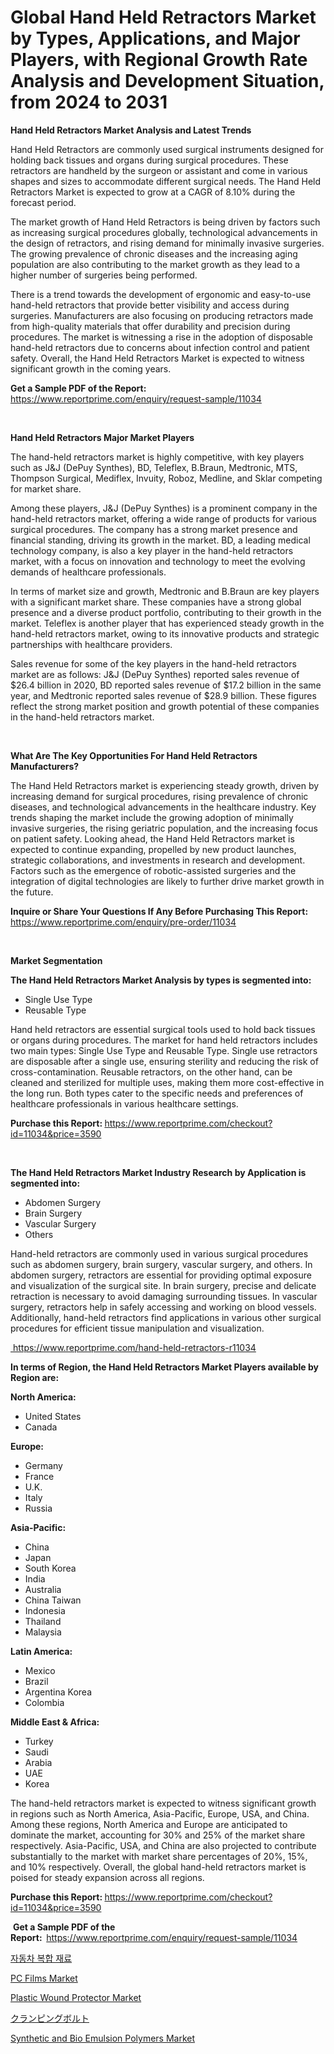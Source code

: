 <p><h1>Global Hand Held Retractors Market by Types, Applications, and Major Players, with Regional Growth Rate Analysis and Development Situation, from 2024 to 2031</h1></p><p><strong>Hand Held Retractors Market Analysis and Latest Trends</strong></p>
<p><p>Hand Held Retractors are commonly used surgical instruments designed for holding back tissues and organs during surgical procedures. These retractors are handheld by the surgeon or assistant and come in various shapes and sizes to accommodate different surgical needs. The Hand Held Retractors Market is expected to grow at a CAGR of 8.10% during the forecast period. </p><p>The market growth of Hand Held Retractors is being driven by factors such as increasing surgical procedures globally, technological advancements in the design of retractors, and rising demand for minimally invasive surgeries. The growing prevalence of chronic diseases and the increasing aging population are also contributing to the market growth as they lead to a higher number of surgeries being performed.</p><p>There is a trend towards the development of ergonomic and easy-to-use hand-held retractors that provide better visibility and access during surgeries. Manufacturers are also focusing on producing retractors made from high-quality materials that offer durability and precision during procedures. The market is witnessing a rise in the adoption of disposable hand-held retractors due to concerns about infection control and patient safety. Overall, the Hand Held Retractors Market is expected to witness significant growth in the coming years.</p></p>
<p><strong>Get a Sample PDF of the Report:&nbsp;</strong> <a href="https://www.reportprime.com/enquiry/request-sample/11034">https://www.reportprime.com/enquiry/request-sample/11034</a></p>
<p>&nbsp;</p>
<p><strong>Hand Held Retractors Major Market Players</strong></p>
<p><p>The hand-held retractors market is highly competitive, with key players such as J&J (DePuy Synthes), BD, Teleflex, B.Braun, Medtronic, MTS, Thompson Surgical, Mediflex, Invuity, Roboz, Medline, and Sklar competing for market share. </p><p>Among these players, J&J (DePuy Synthes) is a prominent company in the hand-held retractors market, offering a wide range of products for various surgical procedures. The company has a strong market presence and financial standing, driving its growth in the market. BD, a leading medical technology company, is also a key player in the hand-held retractors market, with a focus on innovation and technology to meet the evolving demands of healthcare professionals.</p><p>In terms of market size and growth, Medtronic and B.Braun are key players with a significant market share. These companies have a strong global presence and a diverse product portfolio, contributing to their growth in the market. Teleflex is another player that has experienced steady growth in the hand-held retractors market, owing to its innovative products and strategic partnerships with healthcare providers.</p><p>Sales revenue for some of the key players in the hand-held retractors market are as follows: J&J (DePuy Synthes) reported sales revenue of $26.4 billion in 2020, BD reported sales revenue of $17.2 billion in the same year, and Medtronic reported sales revenue of $28.9 billion. These figures reflect the strong market position and growth potential of these companies in the hand-held retractors market.</p></p>
<p>&nbsp;</p>
<p><strong>What Are The Key Opportunities For Hand Held Retractors Manufacturers?</strong></p>
<p><p>The Hand Held Retractors market is experiencing steady growth, driven by increasing demand for surgical procedures, rising prevalence of chronic diseases, and technological advancements in the healthcare industry. Key trends shaping the market include the growing adoption of minimally invasive surgeries, the rising geriatric population, and the increasing focus on patient safety. Looking ahead, the Hand Held Retractors market is expected to continue expanding, propelled by new product launches, strategic collaborations, and investments in research and development. Factors such as the emergence of robotic-assisted surgeries and the integration of digital technologies are likely to further drive market growth in the future.</p></p>
<p><strong>Inquire or Share Your Questions If Any Before Purchasing This Report:</strong> <a href="https://www.reportprime.com/enquiry/pre-order/11034">https://www.reportprime.com/enquiry/pre-order/11034</a></p>
<p>&nbsp;</p>
<p><strong>Market Segmentation</strong></p>
<p><strong>The Hand Held Retractors Market Analysis by types is segmented into:</strong></p>
<p><ul><li>Single Use Type</li><li>Reusable Type</li></ul></p>
<p><p>Hand held retractors are essential surgical tools used to hold back tissues or organs during procedures. The market for hand held retractors includes two main types: Single Use Type and Reusable Type. Single use retractors are disposable after a single use, ensuring sterility and reducing the risk of cross-contamination. Reusable retractors, on the other hand, can be cleaned and sterilized for multiple uses, making them more cost-effective in the long run. Both types cater to the specific needs and preferences of healthcare professionals in various healthcare settings.</p></p>
<p><strong>Purchase this Report:&nbsp;</strong><a href="https://www.reportprime.com/checkout?id=11034&price=3590">https://www.reportprime.com/checkout?id=11034&price=3590</a></p>
<p>&nbsp;</p>
<p><strong>The Hand Held Retractors Market Industry Research by Application is segmented into:</strong></p>
<p><ul><li>Abdomen Surgery</li><li>Brain Surgery</li><li>Vascular Surgery</li><li>Others</li></ul></p>
<p><p>Hand-held retractors are commonly used in various surgical procedures such as abdomen surgery, brain surgery, vascular surgery, and others. In abdomen surgery, retractors are essential for providing optimal exposure and visualization of the surgical site. In brain surgery, precise and delicate retraction is necessary to avoid damaging surrounding tissues. In vascular surgery, retractors help in safely accessing and working on blood vessels. Additionally, hand-held retractors find applications in various other surgical procedures for efficient tissue manipulation and visualization.</p></p>
<p><a href="https://www.reportprime.com/hand-held-retractors-r11034">&nbsp;https://www.reportprime.com/hand-held-retractors-r11034</a></p>
<p><strong>In terms of Region, the Hand Held Retractors Market Players available by Region are:</strong></p>
<p>
    <p> <strong> North America: </strong>
        <ul>
            <li>United States</li>
            <li>Canada</li>
        </ul>
        </p> 
    <p> <strong> Europe: </strong>
        <ul>
            <li>Germany</li>
            <li>France</li>
            <li>U.K.</li>
            <li>Italy</li>
            <li>Russia</li>
        </ul>
        </p> 
    <p> <strong> Asia-Pacific: </strong>
        <ul>
            <li>China</li>
            <li>Japan</li>
            <li>South Korea</li>
            <li>India</li>
            <li>Australia</li>
            <li>China Taiwan</li>
            <li>Indonesia</li>
            <li>Thailand</li>
            <li>Malaysia</li>
        </ul>
        </p> 
    <p> <strong> Latin America: </strong>
        <ul>
            <li>Mexico</li>
            <li>Brazil</li>
            <li>Argentina Korea</li>
            <li>Colombia</li>
        </ul>
        </p> 
    <p> <strong> Middle East & Africa: </strong>
        <ul>
            <li>Turkey</li>
            <li>Saudi</li>
            <li>Arabia</li>
            <li>UAE</li>
            <li>Korea</li>
        </ul>
    </p>
    </p>
<p><p>The hand-held retractors market is expected to witness significant growth in regions such as North America, Asia-Pacific, Europe, USA, and China. Among these regions, North America and Europe are anticipated to dominate the market, accounting for 30% and 25% of the market share respectively. Asia-Pacific, USA, and China are also projected to contribute substantially to the market with market share percentages of 20%, 15%, and 10% respectively. Overall, the global hand-held retractors market is poised for steady expansion across all regions.</p></p>
<p><strong>Purchase this Report: </strong><a href="https://www.reportprime.com/checkout?id=11034&price=3590">https://www.reportprime.com/checkout?id=11034&price=3590</a></p>
<p>&nbsp;<strong>Get a Sample PDF of the Report:&nbsp;&nbsp;</strong><a href="https://www.reportprime.com/enquiry/request-sample/11034">https://www.reportprime.com/enquiry/request-sample/11034</a></p>
<p><strong></strong></p>
<p><p><a href="https://github.com/vsn7qpua81q/Market-Research-Report-List-1/blob/main/481809222295.md">자동차 복합 재료</a></p><p><a href="https://issuu.com/reportprime-2/docs/pc-films-market-size-2030.pptx">PC Films Market</a></p><p><a href="https://github.com/jhcraigie/Market-Research-Report-List-2/blob/main/plastic-wound-protector-market.md">Plastic Wound Protector Market</a></p><p><a href="https://github.com/adcxff01450218/Market-Research-Report-List-1/blob/main/788515824333.md">クランピングボルト</a></p><p><a href="https://issuu.com/reportprime-2/docs/synthetic-and-bio-emulsion-polymers-market-size-20">Synthetic and Bio Emulsion Polymers Market</a></p></p>
